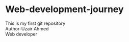 # Web-development-journey
This is my first git repository
<br>
Author-Uzair Ahmed
<br>
Web developer

